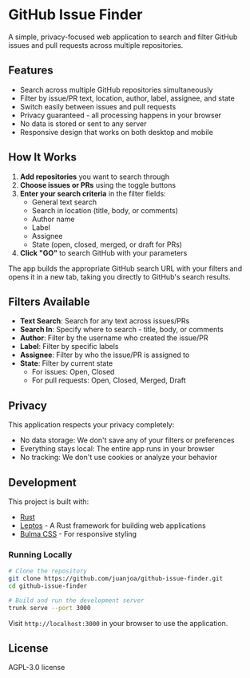 # GitHub Issue Finder

A simple, privacy-focused web application to search and filter GitHub issues and pull requests across multiple repositories.


## Features

- Search across multiple GitHub repositories simultaneously
- Filter by issue/PR text, location, author, label, assignee, and state
- Switch easily between issues and pull requests
- Privacy guaranteed - all processing happens in your browser
- No data is stored or sent to any server
- Responsive design that works on both desktop and mobile

## How It Works

1. **Add repositories** you want to search through
2. **Choose issues or PRs** using the toggle buttons
3. **Enter your search criteria** in the filter fields:
   - General text search
   - Search in location (title, body, or comments)
   - Author name
   - Label
   - Assignee
   - State (open, closed, merged, or draft for PRs)
4. **Click "GO"** to search GitHub with your parameters

The app builds the appropriate GitHub search URL with your filters and opens it in a new tab, taking you directly to GitHub's search results.

## Filters Available

- **Text Search**: Search for any text across issues/PRs
- **Search In**: Specify where to search - title, body, or comments
- **Author**: Filter by the username who created the issue/PR
- **Label**: Filter by specific labels
- **Assignee**: Filter by who the issue/PR is assigned to
- **State**: Filter by current state
  - For issues: Open, Closed
  - For pull requests: Open, Closed, Merged, Draft

## Privacy

This application respects your privacy completely:
- No data storage: We don't save any of your filters or preferences
- Everything stays local: The entire app runs in your browser
- No tracking: We don't use cookies or analyze your behavior

## Development

This project is built with:
- [Rust](https://www.rust-lang.org/)
- [Leptos](https://leptos.dev/) - A Rust framework for building web applications
- [Bulma CSS](https://bulma.io/) - For responsive styling

### Running Locally

```bash
# Clone the repository
git clone https://github.com/juanjoa/github-issue-finder.git
cd github-issue-finder

# Build and run the development server
trunk serve --port 3000

```

Visit `http://localhost:3000` in your browser to use the application.

## License

AGPL-3.0 license